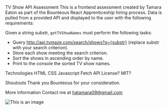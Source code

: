 TV Show API Assessment
This is a frontend assessment created by Tamara Eaton as part of the Bounteous React Apprenticeship hiring process. Data is pulled from a provided API and displayed to the user with the following requirements:

Given a string substr, `getTVShowNames` must perform the following tasks:
- Query http://api.tvmaze.com/search/shows?q={substr} (replace substr with your search criterion). 
- Store each show meeting the search criterion.
- Sort the shows in ascending order by name.
- Print to the console the sorted TV show names.

Technologies
HTML
CSS
Javascript
Fetch API
License?
MIT?

Shoutouts
Thank you Bounteous for your consideration.

More Information
Contact me at hatamara09@gmail.com

![This is an image](/assets/images/screenshot.png)
